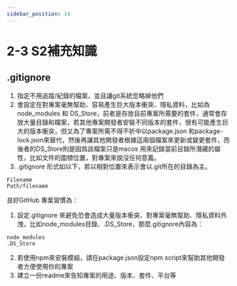 ```yaml
---
sidebar_position: 14
---
```



# 2-3 S2補充知識


## .gitignore
1. 指定不用追蹤/紀錄的檔案，並且讓git系統忽略掉他們
2. 會設定在對專案毫無幫助、容易產生巨大版本衝突、隱私資料，比如為node_modules 和 DS_Store，前者是存放目前專案所需要的套件，通常會存放大量目錄和檔案，若其他專案開發者安裝不同版本的套件，很有可能產生巨大的版本衝突，但又為了專案所需不得不折中以package.json 和package-lock.json來替代，然後再讓其他開發者根據這兩個檔案來更新或變更套件，而後者的DS_Store則是因爲該檔案只是macos 用來記錄當前目錄所潛藏的屬性，比如文件的圖標位置，對專案來說沒任何意義。
3. .gitignore 形式如以下，若以相對位置來表示會以.git所在的目錄為主。

```
Filename
Path/filename
```

良好GitHub 專案習慣為：
1. 設定.gitignore 來避免恐會造成大量版本衝突、對專案毫無幫助、隱私資料外洩，比如node_modules目錄、.DS_Store，那麼.gitignore內容為：
```
node_modules
.DS_Store
```
2. 若使用npm來安裝模組，請在package.json設定npm script來幫助其他開發者方便使用你的專案
3. 建立一份readme來告知專案的用途、版本、套件、平台等 